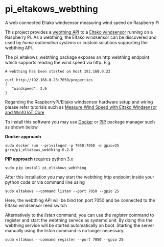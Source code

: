 # pi_eltakows_webthing
A web connected Eltako windsensor measuring wind speed on Raspberry Pi

This project provides a [webthing API](https://iot.mozilla.org/wot/) to a [Eltako windsensor](https://www.eltako.com/fileadmin/downloads/en/_datasheets/Datasheet_WS.pdf) 
running on a Raspberry Pi. As a webthing, the Eltako windsensor can be discovered and used by 
*home automation systems* or custom solutions supporting the webthing API.  

The pi_eltakows_webthing package exposes an http webthing endpoint which supports reading the wind speed via http. E.g. 
```
# webthing has been started on host 192.168.0.23

curl http://192.168.0.23:7050/properties 
{
   "windspeed": 2.6
}
```

Regarding the RaspberryPi/Eltako windsensor hardware setup and wiring please refer tutorials such as [Measure Wind Speed with Eltako Windsensor and Win10 IoT Core](https://www.hackster.io/daniel-kreuzhofer/measure-wind-speed-with-eltako-windsensor-and-win10-iot-core-e1e42a)

To install this software you may use [Docker](https://phoenixnap.com/kb/docker-on-raspberry-pi) or [PIP](https://realpython.com/what-is-pip/) package manager such as shown below

**Docker approach**
```
sudo docker run --privileged -p 7050:7050 -e gpio=25 grro/pi_eltakows_webthing:0.2.0
```

**PIP approach**
requires python 3.x

```
sudo pip install pi_eltakows_webthing
```

After this installation you may start the webthing http endpoint inside your python code or via command line using
```
sudo eltakows --command listen --port 7050 --gpio 25
```
Here, the webthing API will be bind ton port 7050 and be connected to the Eltako windsensor reed switch

Alternatively to the *listen* command, you can use the *register* command to register and start the webthing service as systemd unit. 
By doing this the webthing service will be started automatically on boot. Starting the server manually using the *listen* command is no longer necessary. 
```
sudo eltakows --command register --port 7050 --gpio 25
```  





